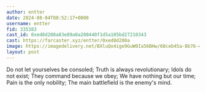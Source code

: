 ```yaml
---
author: entter
date: 2024-08-04T08:52:17+0000
username: entter
fid: 335383
cast_id: 0xed8d208a83e89a0a200440f1d5a105bd27210343
cast: https://farcaster.xyz/entter/0xed8d208a
image: https://imagedelivery.net/BXluQx4ige9GuW0Ia56BHw/68ceb45a-8b76-4754-b835-62ae7d24a400/original
layout: post
---
```


Do not let yourselves be consoled; Truth is always revolutionary; Idols do not exist; They command because we obey; We have nothing but our time; Pain is the only nobility; The main battlefield is the enemy's mind.

<img src='https://imagedelivery.net/BXluQx4ige9GuW0Ia56BHw/68ceb45a-8b76-4754-b835-62ae7d24a400/original' alt='' referrerpolicy='no-referrer'/>
